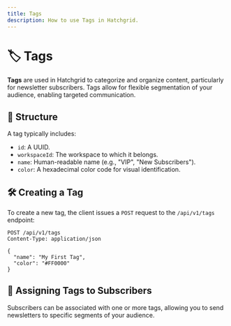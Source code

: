 ```yaml
---
title: Tags
description: How to use Tags in Hatchgrid.
---
```


# 🏷️ Tags

**Tags** are used in Hatchgrid to categorize and organize content, particularly for newsletter subscribers. Tags allow for flexible segmentation of your audience, enabling targeted communication.

## 🧩 Structure

A tag typically includes:

- `id`: A UUID.
- `workspaceId`: The workspace to which it belongs.
- `name`: Human-readable name (e.g., "VIP", "New Subscribers").
- `color`: A hexadecimal color code for visual identification.

## 🛠 Creating a Tag

To create a new tag, the client issues a `POST` request to the `/api/v1/tags` endpoint:

```http
POST /api/v1/tags
Content-Type: application/json

{
  "name": "My First Tag",
  "color": "#FF0000"
}
```

## 🔗 Assigning Tags to Subscribers

Subscribers can be associated with one or more tags, allowing you to send newsletters to specific segments of your audience.
